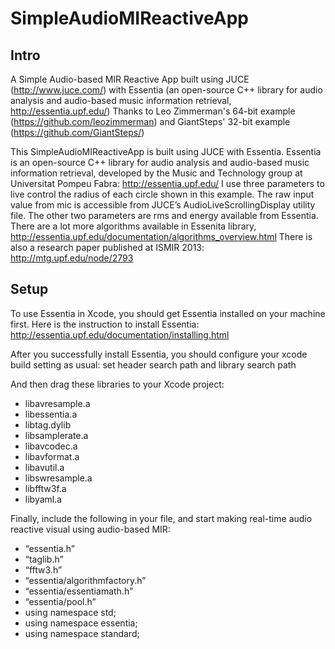 # SimpleAudioMIReactiveApp
## Intro
A Simple Audio-based MIR Reactive App built using JUCE (http://www.juce.com/) with Essentia (an open-source C++ library for audio analysis and audio-based music information retrieval, http://essentia.upf.edu/) Thanks to Leo Zimmerman's 64-bit example (https://github.com/leozimmerman) and GiantSteps' 32-bit example (https://github.com/GiantSteps/)

This SimpleAudioMIReactiveApp is built using JUCE with Essentia. Essentia is an open-source C++ library for audio analysis and audio-based music information retrieval, developed by the Music and Technology group at Universitat Pompeu Fabra: http://essentia.upf.edu/ I use three parameters to live control the radius of each circle shown in this example. The raw input value from mic is accessible from JUCE’s AudioLiveScrollingDisplay utility file. The other two parameters are rms and energy available from Essentia. There are a lot more algorithms available in Essenita library, http://essentia.upf.edu/documentation/algorithms_overview.html There is also a research paper published at ISMIR 2013: http://mtg.upf.edu/node/2793 


## Setup
To use Essentia in Xcode, you should get Essentia installed on your machine first. Here is the instruction to install Essentia: http://essentia.upf.edu/documentation/installing.html

After you successfully install Essentia, you should configure your xcode build setting as usual: set header search path and library search path

And then drag these libraries to your Xcode project: 
* libavresample.a 
* libessentia.a 
* libtag.dylib
* libsamplerate.a
* libavcodec.a 
* libavformat.a 
* libavutil.a 
* libswresample.a
* libfftw3f.a
* libyaml.a

Finally, include the following in your file, and start making real-time audio reactive visual using audio-based MIR:

* “essentia.h”
* “taglib.h”
* “fftw3.h”
* “essentia/algorithmfactory.h”
* “essentia/essentiamath.h”
* “essentia/pool.h”
* using namespace std;
* using namespace essentia;
* using namespace standard;
